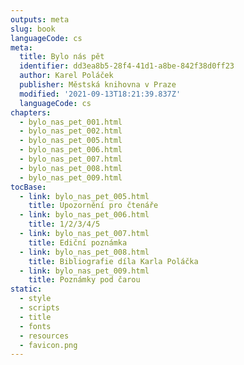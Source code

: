 ```yaml
---
outputs: meta
slug: book
languageCode: cs
meta:
  title: Bylo nás pět
  identifier: dd3ea8b5-28f4-41d1-a8be-842f38d0ff23
  author: Karel Poláček
  publisher: Městská knihovna v Praze
  modified: '2021-09-13T18:21:39.837Z'
  languageCode: cs
chapters:
  - bylo_nas_pet_001.html
  - bylo_nas_pet_002.html
  - bylo_nas_pet_005.html
  - bylo_nas_pet_006.html
  - bylo_nas_pet_007.html
  - bylo_nas_pet_008.html
  - bylo_nas_pet_009.html
tocBase:
  - link: bylo_nas_pet_005.html
    title: Upozornění pro čtenáře
  - link: bylo_nas_pet_006.html
    title: 1/2/3/4/5
  - link: bylo_nas_pet_007.html
    title: Ediční poznámka
  - link: bylo_nas_pet_008.html
    title: Bibliografie díla Karla Poláčka
  - link: bylo_nas_pet_009.html
    title: Poznámky pod čarou
static:
  - style
  - scripts
  - title
  - fonts
  - resources
  - favicon.png
---
```

